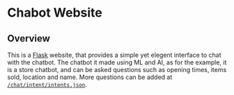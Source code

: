 # Chabot Website

## Overview

This is a [Flask][1] website, that provides a simple yet elegent interface to chat with the chatbot. The chatbot it made using ML and AI, as for the example, it is a store chatbot, and can be asked questions such as opening times, items sold, location and name. More questions can be added at [`/chat/intent/intents.json`](/chat/intent/intents.json).

  [1]: <https://flask.palletsprojects.com/en/1.1.x/>

